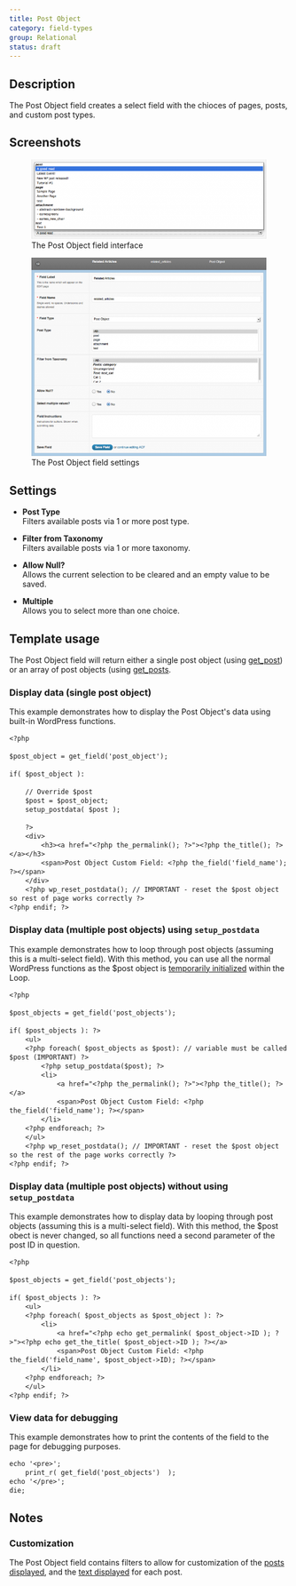 ```yaml
---
title: Post Object
category: field-types
group: Relational
status: draft
---
```


## Description
The Post Object field creates a select field with the chioces of pages, posts, and custom post types.

## Screenshots
<div class="gallery">
	<figure>
		<a href="https://raw.githubusercontent.com/AdvancedCustomFields/docs/master/assets/acf-post-object-interface.png">
			<img src="https://raw.githubusercontent.com/AdvancedCustomFields/docs/master/assets/acf-post-object-interface.png" alt="A Post Object field that allows you to select from post, pages, etc." />
		</a>
		<figcaption>The Post Object field interface</figcaption>
	</figure>
	<figure>
		<a href="https://raw.githubusercontent.com/AdvancedCustomFields/docs/master/assets/acf-post-object-settings.png">
			<img src="https://raw.githubusercontent.com/AdvancedCustomFields/docs/master/assets/acf-post-object-settings.png" alt="List of field settings shown when setting up a Post Object field" />
		</a>
		<figcaption>The Post Object field settings</figcaption>
	</figure>
</div>

## Settings
- **Post Type**  
  Filters available posts via 1 or more post type.
  
- **Filter from Taxonomy**  
  Filters available posts via 1 or more taxonomy.
  
- **Allow Null?**  
  Allows the current selection to be cleared and an empty value to be saved.

- **Multiple**  
  Allows you to select more than one choice.

## Template usage  
The Post Object field will return either a single post object (using [get_post](https://codex.wordpress.org/Function_Reference/get_post)) or an array of post objects (using [get_posts](https://codex.wordpress.org/Function_Reference/get_posts).

### Display data (single post object)
This example demonstrates how to display the Post Object's data using built-in WordPress functions.
```
<?php

$post_object = get_field('post_object');

if( $post_object ): 

	// Override $post
	$post = $post_object;
	setup_postdata( $post ); 

	?>
    <div>
    	<h3><a href="<?php the_permalink(); ?>"><?php the_title(); ?></a></h3>
    	<span>Post Object Custom Field: <?php the_field('field_name'); ?></span>
    </div>
    <?php wp_reset_postdata(); // IMPORTANT - reset the $post object so rest of page works correctly ?>
<?php endif; ?>
```

### Display data (multiple post objects) using `setup_postdata`
This example demonstrates how to loop through post objects (assuming this is a multi-select field). With this method, you can use all the normal WordPress functions as the $post object is [temporarily initialized](http://codex.wordpress.org/Template_Tags/get_posts#Reset_after_Postlists_with_offset) within the Loop.
```
<?php

$post_objects = get_field('post_objects');

if( $post_objects ): ?>
    <ul>
    <?php foreach( $post_objects as $post): // variable must be called $post (IMPORTANT) ?>
        <?php setup_postdata($post); ?>
        <li>
            <a href="<?php the_permalink(); ?>"><?php the_title(); ?></a>
            <span>Post Object Custom Field: <?php the_field('field_name'); ?></span>
        </li>
    <?php endforeach; ?>
    </ul>
    <?php wp_reset_postdata(); // IMPORTANT - reset the $post object so the rest of the page works correctly ?>
<?php endif; ?>
```

### Display data (multiple post objects) without using `setup_postdata`
This example demonstrates how to display data by looping through post objects (assuming this is a multi-select field). With this method, the $post obect is never changed, so all functions need a second parameter of the post ID in question.
```
<?php

$post_objects = get_field('post_objects');

if( $post_objects ): ?>
    <ul>
    <?php foreach( $post_objects as $post_object ): ?>
        <li>
            <a href="<?php echo get_permalink( $post_object->ID ); ?>"><?php echo get_the_title( $post_object->ID ); ?></a>
            <span>Post Object Custom Field: <?php the_field('field_name', $post_object->ID); ?></span>
        </li>
    <?php endforeach; ?>
    </ul>
<?php endif; ?>
```

### View data for debugging
This example demonstrates how to print the contents of the field to the page for debugging purposes.
```
echo '<pre>';
    print_r( get_field('post_objects')  );
echo '</pre>';
die;
```

## Notes

### Customization
The Post Object field contains filters to allow for customization of the [posts displayed](https://www.advancedcustomfields.com/resources/acf-fields-post_object-query/), and the [text displayed](https://www.advancedcustomfields.com/resources/acf-fields-post_object-result/) for each post.
